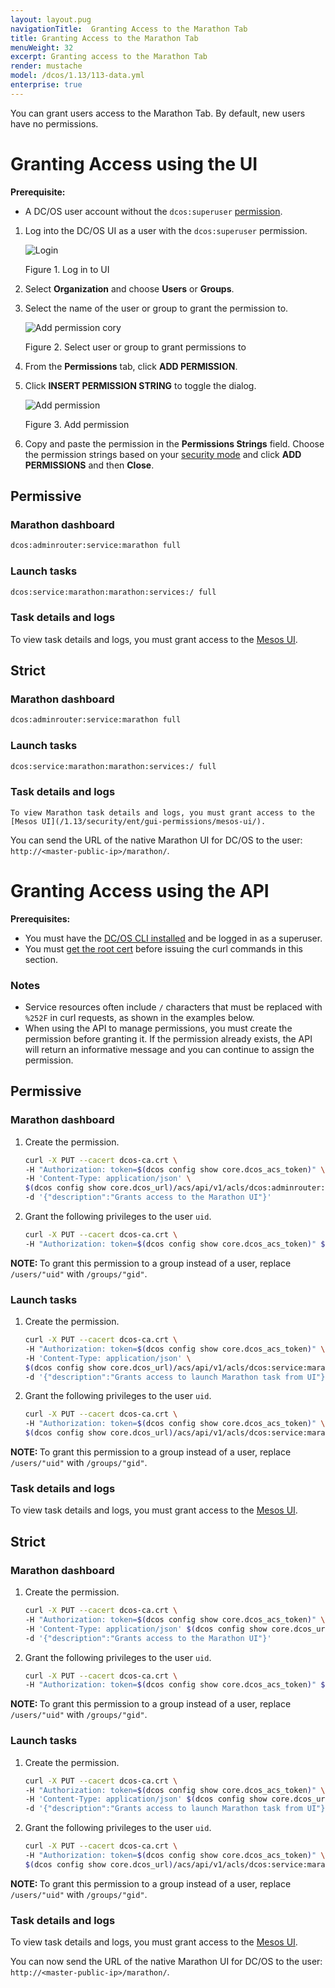 ```yaml
---
layout: layout.pug
navigationTitle:  Granting Access to the Marathon Tab
title: Granting Access to the Marathon Tab
menuWeight: 32
excerpt: Granting access to the Marathon Tab
render: mustache
model: /dcos/1.13/113-data.yml
enterprise: true
---
```

<!-- The source repository for this topic is https://github.com/dcos/dcos-docs-site -->


You can grant users access to the Marathon Tab. By default, new users have no permissions.

# <a name="services-access-via-ui"></a>Granting Access using the UI

**Prerequisite:**

- A DC/OS user account without the `dcos:superuser` [permission](/1.13/security/ent/users-groups/).

1.  Log into the DC/OS UI as a user with the `dcos:superuser` permission.

    ![Login](/1.13/img/LOGIN-EE-Modal_View-1_12.png)

    Figure 1. Log in to UI

1.  Select **Organization** and choose **Users** or **Groups**.

1.  Select the name of the user or group to grant the permission to.

    ![Add permission cory](/1.13/img/GUI-Organization-Users-List_View-1_12.png)

    Figure 2. Select user or group to grant permissions to


1.  From the **Permissions** tab, click **ADD PERMISSION**.

1.  Click **INSERT PERMISSION STRING** to toggle the dialog.

    ![Add permission](/1.13/img/services-tab-user3.png)

    Figure 3. Add permission 


1.  Copy and paste the permission in the **Permissions Strings** field. Choose the permission strings based on your [security mode](/1.13/security/ent/#security-modes) and click **ADD PERMISSIONS** and then **Close**.

## Permissive

### Marathon dashboard

  ```bash
  dcos:adminrouter:service:marathon full
  ```

### Launch tasks

  ```bash
  dcos:service:marathon:marathon:services:/ full
  ```

### Task details and logs
  To view task details and logs, you must grant access to the [Mesos UI](/1.13/security/ent/gui-permissions/mesos-ui/).   

## Strict

### Marathon dashboard

```bash
dcos:adminrouter:service:marathon full
```

### Launch tasks

```bash
dcos:service:marathon:marathon:services:/ full
```

### Task details and logs
    To view Marathon task details and logs, you must grant access to the [Mesos UI](/1.13/security/ent/gui-permissions/mesos-ui/).

You can send the URL of the native Marathon UI for DC/OS to the user: `http://<master-public-ip>/marathon/`.

# <a name="services-access-via-api"></a>Granting Access using the API

**Prerequisites:**

- You must have the [DC/OS CLI installed](/1.13/cli/install/) and be logged in as a superuser.
- You must [get the root cert](/1.13/security/ent/tls-ssl/get-cert/) before issuing the curl commands in this section.

### Notes

- Service resources often include `/` characters that must be replaced with `%252F` in curl requests, as shown in the examples below.
- When using the API to manage permissions, you must create the permission before granting it. If the permission already exists, the API will return an informative message and you can continue to assign the permission.


## Permissive

### Marathon dashboard

1.  Create the permission.

    ```bash
    curl -X PUT --cacert dcos-ca.crt \
    -H "Authorization: token=$(dcos config show core.dcos_acs_token)" \
    -H 'Content-Type: application/json' \
    $(dcos config show core.dcos_url)/acs/api/v1/acls/dcos:adminrouter:service:marathon \
    -d '{"description":"Grants access to the Marathon UI"}'
    ```

1.  Grant the following privileges to the user `uid`.

    ```bash
    curl -X PUT --cacert dcos-ca.crt \
    -H "Authorization: token=$(dcos config show core.dcos_acs_token)" $(dcos config show core.dcos_url)/acs/api/v1/acls/dcos:adminrouter:service:marathon/users/<uid>/full
    ```

<p class="message--note"><strong>NOTE: </strong>To grant this permission to a group instead of a user, replace <code>/users/"uid"</code> with <code>/groups/"gid"</code>.</p>


### Launch tasks


1.  Create the permission.

    ```bash
    curl -X PUT --cacert dcos-ca.crt \
    -H "Authorization: token=$(dcos config show core.dcos_acs_token)" \
    -H 'Content-Type: application/json' \
    $(dcos config show core.dcos_url)/acs/api/v1/acls/dcos:service:marathon:marathon:services:%252F \
    -d '{"description":"Grants access to launch Marathon task from UI"}'
    ```

1.  Grant the following privileges to the user `uid`.

    ```bash
    curl -X PUT --cacert dcos-ca.crt \
    -H "Authorization: token=$(dcos config show core.dcos_acs_token)" \
    $(dcos config show core.dcos_url)/acs/api/v1/acls/dcos:service:marathon:marathon:services:%252F/full
    ```

<p class="message--note"><strong>NOTE: </strong>To grant this permission to a group instead of a user, replace <code>/users/"uid"</code> with <code>/groups/"gid"</code>.</p>



### Task details and logs
To view task details and logs, you must grant access to the [Mesos UI](/1.13/security/ent/gui-permissions/mesos-ui/).

## Strict

### Marathon dashboard

1.  Create the permission.

    ```bash
    curl -X PUT --cacert dcos-ca.crt \
    -H "Authorization: token=$(dcos config show core.dcos_acs_token)" \
    -H 'Content-Type: application/json' $(dcos config show core.dcos_url)/acs/api/v1/acls/dcos:adminrouter:service:marathon \
    -d '{"description":"Grants access to the Marathon UI"}'
    ```

1.  Grant the following privileges to the user `uid`.

    ```bash
    curl -X PUT --cacert dcos-ca.crt \
    -H "Authorization: token=$(dcos config show core.dcos_acs_token)" $(dcos config show core.dcos_url)/acs/api/v1/acls/dcos:adminrouter:service:marathon/users/<uid>/full
    ```

<p class="message--note"><strong>NOTE: </strong>To grant this permission to a group instead of a user, replace <code>/users/"uid"</code> with <code>/groups/"gid"</code>.</p>


### Launch tasks


1.  Create the permission.

    ```bash
    curl -X PUT --cacert dcos-ca.crt \
    -H "Authorization: token=$(dcos config show core.dcos_acs_token)" \
    -H 'Content-Type: application/json' $(dcos config show core.dcos_url)/acs/api/v1/acls/dcos:service:marathon:marathon:services:%252F \
    -d '{"description":"Grants access to launch Marathon task from UI"}'
    ```

1.  Grant the following privileges to the user `uid`.

    ```bash
    curl -X PUT --cacert dcos-ca.crt \
    -H "Authorization: token=$(dcos config show core.dcos_acs_token)" \
    $(dcos config show core.dcos_url)/acs/api/v1/acls/dcos:service:marathon:marathon:services:%252F/full
    ```

<p class="message--note"><strong>NOTE: </strong>To grant this permission to a group instead of a user, replace <code>/users/"uid"</code> with <code>/groups/"gid"</code>.</p>


### Task details and logs
To view task details and logs, you must grant access to the [Mesos UI](/1.13/security/ent/gui-permissions/mesos-ui/).

You can now send the URL of the native Marathon UI for DC/OS to the user: `http://<master-public-ip>/marathon/`.
